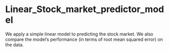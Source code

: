 # Linear_Stock_market_predictor_model
We apply a simple linear model to predicting the stock market. We also compare the model’s performance (in terms of root mean squared error) on the data. 
